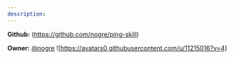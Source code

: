 ```yaml
---
description: 
---
```



**Github:** (https://github.com/nogre/ping-skill)

**Owner:** [@nogre](https://github.com/nogre) ![https://avatars0.githubusercontent.com/u/11215016?v=4]

